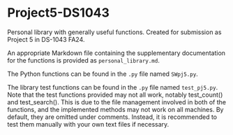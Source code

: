 # Project5-DS1043

Personal library with generally useful functions. Created for submission as Project 5 in DS-1043 FA24.

An appropriate Markdown file containing the supplementary documentation for the functions is provided as `personal_library.md`.

The Python functions can be found in the `.py` file named `SWpj5.py`.

The library test functions can be found in the `.py` file named `test_pj5.py`. Note that the test functions provided may not all work, notably test_count() and test_search(). 
This is due to the file management involved in both of the functions, and the implemented methods may not work on all machines. 
By default, they are omitted under comments. Instead, it is recommended to test them manually with your own text files if necessary.
